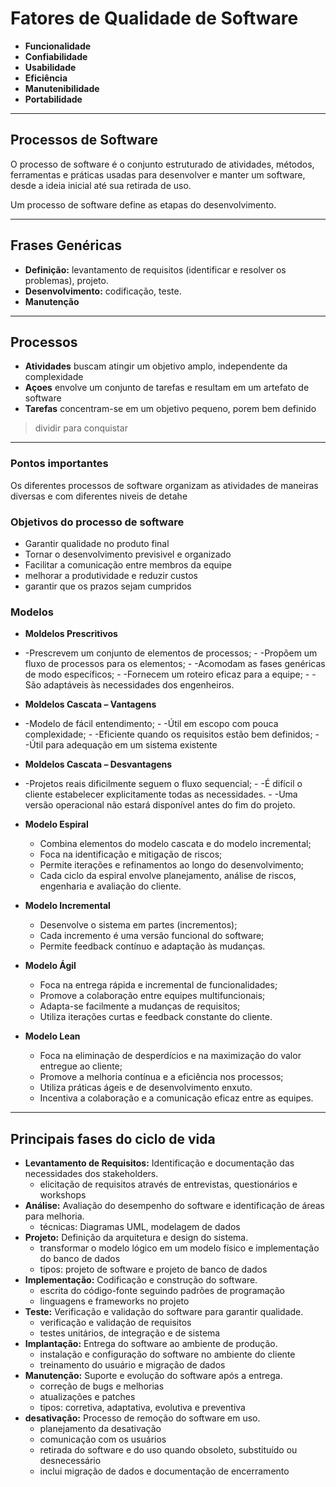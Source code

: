 # Fatores de Qualidade de Software

- **Funcionalidade**
- **Confiabilidade**
- **Usabilidade**
- **Eficiência**
- **Manutenibilidade**
- **Portabilidade**

---

## Processos de Software

O processo de software é o conjunto estruturado de atividades, métodos, ferramentas e práticas usadas para desenvolver e manter um software, desde a ideia inicial até sua retirada de uso.

Um processo de software define as etapas do desenvolvimento.

---

## Frases Genéricas

- **Definição:** levantamento de requisitos (identificar e resolver os problemas), projeto.
- **Desenvolvimento:** codificação, teste.
- **Manutenção**

---

## Processos

- **Atividades** 
buscam atingir um objetivo amplo, independente da complexidade
- **Açoes**
envolve um conjunto de tarefas e resultam em um artefato de software
- **Tarefas** 
concentram-se em um objetivo pequeno, porem bem definido

>dividir para conquistar 

---

### Pontos importantes

Os diferentes processos de software organizam as atividades de maneiras diversas e com diferentes niveis de detahe

### Objetivos do processo de software

- Garantir qualidade no produto final
- Tornar o desenvolvimento previsivel e organizado
- Facilitar a comunicação entre membros da equipe
- melhorar a produtividade e reduzir custos
- garantir que os prazos sejam cumpridos

### Modelos

- ​**Moldelos Prescritivos** 
- -​Prescrevem um conjunto de elementos de processos;
​- -Propõem um fluxo de processos para os elementos;
​- -Acomodam as fases genéricas de modo específicos;
​- -Fornecem um roteiro eficaz para a equipe;
​- -São adaptáveis às necessidades dos engenheiros.

- **Moldelos Cascata – Vantagens**
- ​-Modelo de fácil entendimento;
​- -Útil em escopo com pouca complexidade;
​- -Eficiente quando os requisitos estão bem definidos;
​- -Útil para adequação em um sistema existente

- **Moldelos Cascata – Desvantagens**
- -​Projetos reais dificilmente seguem o fluxo sequencial;
​- -É difícil o cliente estabelecer explicitamente todas as necessidades.
​- -Uma versão operacional não estará disponível antes do fim do projeto.

- **Modelo Espiral**
    - Combina elementos do modelo cascata e do modelo incremental;
    - Foca na identificação e mitigação de riscos;
    - Permite iterações e refinamentos ao longo do desenvolvimento;
    - Cada ciclo da espiral envolve planejamento, análise de riscos, engenharia e avaliação do cliente.

- **Modelo Incremental**
    - Desenvolve o sistema em partes (incrementos);
    - Cada incremento é uma versão funcional do software;
    - Permite feedback contínuo e adaptação às mudanças.

- **Modelo Ágil**
    - Foca na entrega rápida e incremental de funcionalidades;
    - Promove a colaboração entre equipes multifuncionais;
    - Adapta-se facilmente a mudanças de requisitos;
    - Utiliza iterações curtas e feedback constante do cliente.

- **Modelo Lean**
    - Foca na eliminação de desperdícios e na maximização do valor entregue ao cliente;
    - Promove a melhoria contínua e a eficiência nos processos;
    - Utiliza práticas ágeis e de desenvolvimento enxuto.
    - Incentiva a colaboração e a comunicação eficaz entre as equipes.

---

## Principais fases do ciclo de vida

- **Levantamento de Requisitos:** Identificação e documentação das necessidades dos stakeholders.
    - elicitação de requisitos através de entrevistas, questionários e workshops
- **Análise:** Avaliação do desempenho do software e identificação de áreas para melhoria.
    - técnicas: Diagramas UML, modelagem de dados
- **Projeto:** Definição da arquitetura e design do sistema.
    - transformar o modelo lógico em um modelo físico e implementação do banco de dados
    - tipos: projeto de software e projeto de banco de dados
- **Implementação:** Codificação e construção do software.
    - escrita do código-fonte seguindo padrões de programação
    - linguagens e frameworks no projeto
- **Teste:** Verificação e validação do software para garantir qualidade.
    - verificação e validação de requisitos
    - testes unitários, de integração e de sistema
- **Implantação:** Entrega do software ao ambiente de produção.
    - instalação e configuração do software no ambiente do cliente
    - treinamento do usuário e migração de dados
- **Manutenção:** Suporte e evolução do software após a entrega.
    - correção de bugs e melhorias
    - atualizações e patches
    - tipos: corretiva, adaptativa, evolutiva e preventiva
- **desativação:** Processo de remoção do software em uso.
    - planejamento da desativação
    - comunicação com os usuários
    - retirada do software e do uso quando obsoleto, substituído ou desnecessário
    - inclui migração de dados e documentação de encerramento
